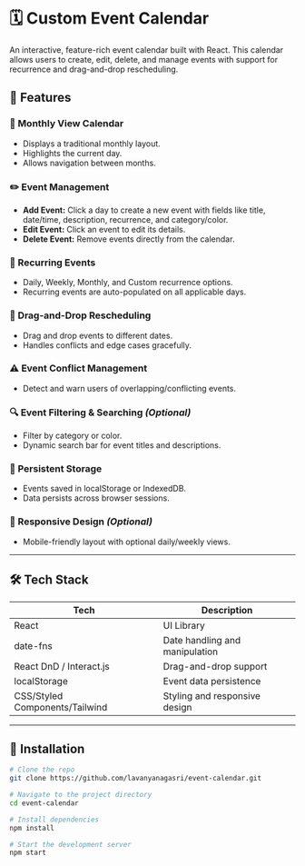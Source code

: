 # 🗓️ Custom Event Calendar

An interactive, feature-rich event calendar built with React. This calendar allows users to create, edit, delete, and manage events with support for recurrence and drag-and-drop rescheduling.

## 🚀 Features

### 📅 Monthly View Calendar
- Displays a traditional monthly layout.
- Highlights the current day.
- Allows navigation between months.

### ✏️ Event Management
- **Add Event:** Click a day to create a new event with fields like title, date/time, description, recurrence, and category/color.
- **Edit Event:** Click an event to edit its details.
- **Delete Event:** Remove events directly from the calendar.

### 🔁 Recurring Events
- Daily, Weekly, Monthly, and Custom recurrence options.
- Recurring events are auto-populated on all applicable days.

### 🧲 Drag-and-Drop Rescheduling
- Drag and drop events to different dates.
- Handles conflicts and edge cases gracefully.

### ⚠️ Event Conflict Management
- Detect and warn users of overlapping/conflicting events.

### 🔍 Event Filtering & Searching *(Optional)*
- Filter by category or color.
- Dynamic search bar for event titles and descriptions.

### 💾 Persistent Storage
- Events saved in localStorage or IndexedDB.
- Data persists across browser sessions.

### 📱 Responsive Design *(Optional)*
- Mobile-friendly layout with optional daily/weekly views.

---

## 🛠️ Tech Stack

| Tech               | Description                              |
|--------------------|------------------------------------------|
| React              | UI Library                               |
| date-fns           | Date handling and manipulation           |
| React DnD / Interact.js | Drag-and-drop support               |
| localStorage       | Event data persistence                   |
| CSS/Styled Components/Tailwind | Styling and responsive design         |

---

## 🔧 Installation

```bash
# Clone the repo
git clone https://github.com/lavanyanagasri/event-calendar.git

# Navigate to the project directory
cd event-calendar

# Install dependencies
npm install

# Start the development server
npm start
